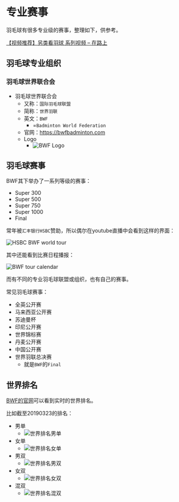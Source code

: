 # 专业赛事

羽毛球有很多专业级的赛事，整理如下，供参考。

[【视频推荐】另类看羽球 系列视频 – 在路上](https://www.crifan.com/badminton_battledore_speed/)

## 羽毛球专业组织

### 羽毛球世界联合会

* 羽毛球世界联合会
  * 又称：`国际羽毛球联盟`
  * 简称：`世界羽联`
  * 英文：`BWF`
    * =`Badminton World Federation`
  * 官网：https://bwfbadminton.com
  * Logo
    * ![BWF Logo](../assets/img/bwf_logo.png)

## 羽毛球赛事

BWF其下举办了一系列等级的赛事：

* Super 300
* Super 500
* Super 750
* Super 1000
* Final

常年被`汇丰银行HSBC`赞助，所以偶尔在youtube直播中会看到这样的界面：

![HSBC BWF world tour](../assets/img/hsbc_bwf_world_tour.png)

其中还能看到比赛日程播报：

![BWF tour calendar](../assets/img/bwf_tour_calendar.png)

而有不同的专业羽毛球联盟或组织，也有自己的赛事。

常见羽毛球赛事：

* 全英公开赛
* 马来西亚公开赛
* 苏迪曼杯
* 印尼公开赛
* 世界锦标赛
* 丹麦公开赛
* 中国公开赛
* 世界羽联总决赛
  * 就是`BWF`的`Final`

## 世界排名

[BWF的官网](https://bwfbadminton.com)可以看到实时的世界排名。

比如截至20190323的排名：

* 男单
  * ![世界排名男单](../assets/img/world_ranking_men_single.png)
* 女单
  * ![世界排名女单](../assets/img/world_ranking_women_single.png)
* 男双
  * ![世界排名男双](../assets/img/world_ranking_men_double.png)
* 女双
  * ![世界排名女双](../assets/img/world_ranking_women_double.png)
* 混双
  * ![世界排名混双](../assets/img/world_ranking_mixed_double.png)
